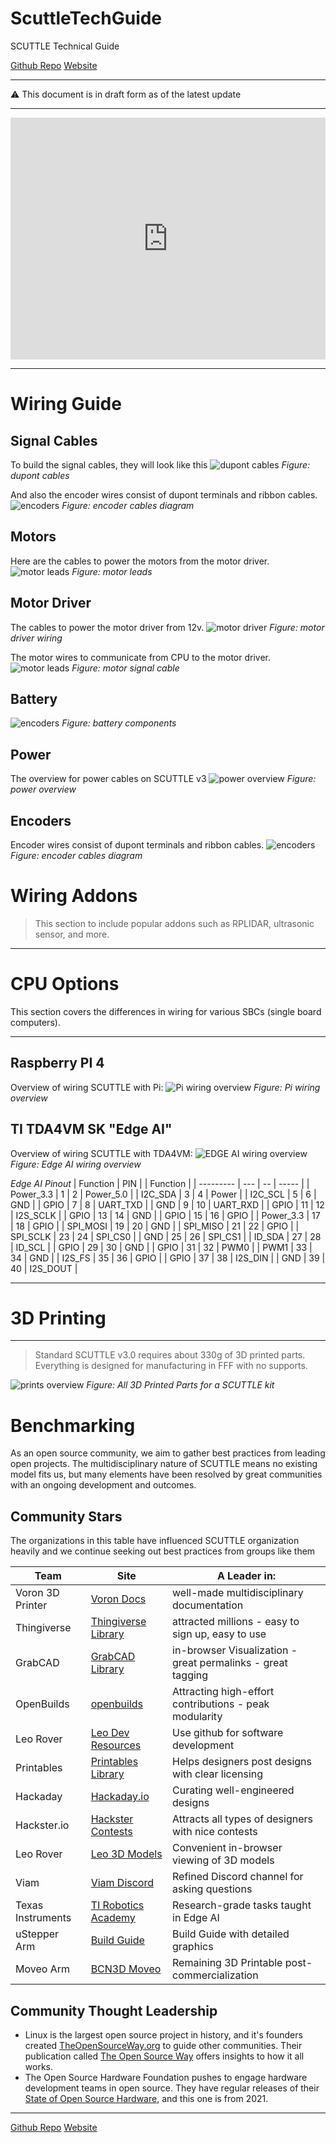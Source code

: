 # ScuttleTechGuide
SCUTTLE Technical Guide

[Github Repo](https://github.com/dmalawey/ScuttleTechGuide ':class=button')
[Website](https://docsify-this.net/?basePath=https://raw.githubusercontent.com/dmalawey/ScuttleTechGuide/main&sidebar=true#/?show-page-options=true ':class=button')

---

:warning: This document is in draft form as of the latest update

---

<iframe frameborder="0" style="width:100%;height:387px;" src="https://viewer.diagrams.net/?highlight=0000ff&nav=1&title=open%20source%20inverted%20pyramid.drawio#R7Zpbb%2BMoFIB%2FTR9rATa%2BPDZpsl2po6mmHW07LxWJicOUmAiT2%2F76BRvHdi6tm6TNjGZTyYUDHGzOdw4HJxdud7L8S5Lp%2BIuIKb9AIF5euNcXCEEPhvqfkawKSYisIJEsLkSgEtyzf6kdWUpnLKaZlRUiJQRXbNoUDkWa0qFqyIiUYtHsNhI8bgimJKFbgvsh4dvSf1isxlYK%2FahquKEsGZdT%2B9grWiak7G0fJRuTWCxqIrd34XalEKooTZZdys3qNRemv6d1fWeSpqrNANyJp%2FMfdx1%2FNE2eX76yp%2Fsv2aXVMid8Zp%2F4hsh4oZXam1arcimkmKUxNcrghdtZjJmi91MyNK0LbXwtG6sJt80JJ1lmy5mS4oV2BRcy1%2BSC%2FKNbRiJVfTJh3NBxQ%2FmcKjYktsHCAH1bLxXEdERmXBkp47ymtuebPy3XMCjCUirtDRDOklSXh3qljLAzp9JMxK9sw0AoJSa6gZMB5XciY4qJnSNuNzooYR7cLqLuQ5d7rQPXNtfeQsWEKrnSXewABCw31lGQFzm4kCwq8NzAysZ15kJQdiUW92Stfz3lN%2B0eJE20Nd85p%2B9vT4k25iNcL1NKFO0YSLI6h7pQe95KlNOZV79nVH4d%2FDTui0BugUJpj2uRFCkbFgoBZ%2BlL0TRWygSAKzML6i8WCycbzpTiVAptS0fIRIslzcRMakBRPw8jpieTLE0uy2ql9oHIhNqHex5woifK20rnIZPnYEqvw97sx%2Brx75ve4GkGLqFbW1%2FrbYc6TMMVbmdDFhOtrSvSTBh9m6zHIQCBu8u5rjAAHtjwGS0f5Z8N12wF7v7A8QrNgQPCCGONbBgCHPkN0CAATghxiF3fXraogxA6kQdQFGIQeD4qA26dQhc7CEYYri%2F7naBBY4Wertboe5XGfG87DsTMzG7VHM2edzb2CAJAB4Ad7Pn9WmA%2FH3uhUyMvAG4zyGEHRG4EkGcvvz56zS35CPjmOuyJHD5Xl3MlPpkYGsyuW9WUtj%2FGHXO51vIoOhJW%2F4SsNln0vcAPg10sutBzdS7WZG4fl295wIexCh2vjipsbsgYOxEEUYD9%2FAIPQhUjJ0QR8qvLKVjdSi93Gh5vZZE01vm1reqVY2r1jXJisqle1dLRufLU9LBpvbFXp4mJkGosEpHqlEyYHCwX%2FqRKrWzeSGZKNNGhS6Yea%2BUnXTaZU1G7NiYBZWVVVlK9Mo%2F1Sm2UqVbD8lo5LvfeDhm%2BJPltb%2BeuTV435eVZA7VNkjfhrhTSNL4yByGzmsYT2HDNs7HFATRrexZ51RsOr49qtWDxdgZVcw%2BZMzFv3t0rye2dYKmq3Aq60MGVU4R%2BM%2F2IgLOZwBZPZNW8J3lt5wfe7%2B4H%2F%2FPcjmfvz%2BAZHsjzmaN28FbY3qa16W0tOGuLlLuN1HsSiNZE7dnS29kZ%2FZ52%2FrXNvLNf9DFm3nekuO9%2Bf3i47R10ojjyMHC%2BlyYtDgsnO7i%2BnvfD5pnUK98R11P7UlbP5X3webl78KrvVx5e9%2Fvjc5OTefQh8eSEfh%2B1zRiOje%2B7MwbXxRsnSfdTE4TwLPCcdQs5BzzgY%2BDxNuFBJ4Jn33aUiZE6yRuuStGx21R9Q%2F5Ttym9MzVBQOgz96l9tNyydLY8CpXaV0IDmjB9uJbZyb4VAmcjBw4IpGgXOQD4vav%2B55HjoWaGg4OW5HgfSs7dSm8q6anQKYPNyciBZyPHJwDkHGzHnACAbvd85HifS46x9PonGcWGVv2yxe39Bw%3D%3D"></iframe>


---


# Wiring Guide

## Signal Cables
To build the signal cables, they will look like this
![dupont cables](image/wg_cables_dupont.png)
_Figure: dupont cables_

And also the encoder wires consist of dupont terminals and ribbon cables.
![encoders](image/wg_cable_encoder.png)
_Figure: encoder cables diagram_

## Motors

Here are the cables to power the motors from the motor driver.
![motor leads](image/wg_motor_leads.png)
_Figure: motor leads_

## Motor Driver

The cables to power the motor driver from 12v.
![motor driver](image/wg_motor_driver.png)
_Figure: motor driver wiring_

The motor wires to communicate from CPU to the motor driver.
![motor leads](image/wg_cable_motor_signal.png)
_Figure: motor signal cable_

## Battery
![encoders](image/wg_battery.png)
_Figure: battery components_

## Power

The overview for power cables on SCUTTLE v3
![power overview](image/wg_overview_power.png)
_Figure: power overview_

## Encoders
Encoder wires consist of dupont terminals and ribbon cables.
![encoders](image/wg_cable_encoder.png)
_Figure: encoder cables diagram_


# Wiring Addons
> This section to include popular addons such as RPLIDAR, ultrasonic sensor, and more.

---

# CPU Options
This section covers the differences in wiring for various SBCs (single board computers).

---

## Raspberry PI 4

Overview of wiring SCUTTLE with Pi:
![Pi wiring overview](image/wg_overview_pi.png)
_Figure: Pi wiring overview_

## TI TDA4VM SK "Edge AI"

Overview of wiring SCUTTLE with TDA4VM:
![EDGE AI wiring overview](image/wg_overview_TDA4VM.png)
_Figure: Edge AI wiring overview_


_Edge AI Pinout_
| Function  | PIN |    |  Function |
| --------- | --- | -- | ----- |
| Power_3.3 | 1   | 2  | Power_5.0 |
| I2C_SDA   | 3   | 4  | Power |
| I2C_SCL   | 5   | 6  | GND |
| GPIO      | 7   | 8  | UART_TXD |
| GND       | 9   | 10 | UART_RXD |
| GPIO      | 11  | 12 | I2S_SCLK |
| GPIO      | 13  | 14 | GND |
| GPIO      | 15  | 16 | GPIO |
| Power_3.3 | 17  | 18 | GPIO |
| SPI_MOSI  | 19  | 20 | GND |
| SPI_MISO  | 21  | 22 | GPIO |
| SPI_SCLK  | 23  | 24 | SPI_CS0 |
| GND       | 25  | 26 | SPI_CS1 |
| ID_SDA    | 27  | 28 | ID_SCL |
| GPIO      | 29  | 30 | GND |
| GPIO      | 31  | 32 | PWM0 |
| PWM1      | 33  | 34 | GND |
| I2S_FS    | 35  | 36 | GPIO |
| GPIO      | 37  | 38 | I2S_DIN |
| GND       | 39  | 40 | I2S_DOUT |

---

# 3D Printing

---

> Standard SCUTTLE v3.0 requires about 330g of 3D printed parts.  Everything is designed for manufacturing in FFF with no supports.

![prints overview](image/print_full_set.png)
_Figure: All 3D Printed Parts for a SCUTTLE kit_

# Benchmarking

As an open source community, we aim to gather best practices from leading open projects.  The multidisciplinary nature of SCUTTLE means no existing model fits us, but many elements have been resolved by great communities with an ongoing development and outcomes.

## Community Stars

The organizations in this table have influenced SCUTTLE organization heavily and we continue seeking out best practices from groups like them

| Team              | Site                                                                                          | A Leader in:                                                |
| ----------------- | --------------------------------------------------------------------------------------------- | ----------------------------------------------------------- |
| Voron 3D Printer  | [Voron Docs](https://docs.vorondesign.com/)                                                   | well-made multidisciplinary documentation                   |
| Thingiverse       | [Thingiverse Library](https://www.thingiverse.com/)                                           | attracted millions - easy to sign up, easy to use           |
| GrabCAD           | [GrabCAD Library](https://grabcad.com/library)                                                | in-browser Visualization - great permalinks - great tagging |
| OpenBuilds        | [openbuilds](https://openbuilds.com/?o=l)                                                     | Attracting high-effort contributions - peak modularity      |
| Leo Rover         | [Leo Dev Resources](https://www.leorover.tech/developers)                                     | Use github for software development                         |
| Printables        | [Printables Library](https://www.printables.com/)                                             | Helps designers post designs with clear licensing           |
| Hackaday          | [Hackaday.io](https://www.hackaday.io/)                                                       | Curating well-engineered designs                            |
| Hackster.io       | [Hackster Contests](https://www.hackster.io/contests)                                         | Attracts all types of designers with nice contests          |
| Leo Rover         | [Leo 3D Models](https://a360.co/378zqRp)                                                      | Convenient in-browser viewing of 3D models                  |
| Viam              | [Viam Discord](https://discord.gg/viam)                                                       | Refined Discord channel for asking questions                |
| Texas Instruments | [TI Robotics Academy](https://dev.ti.com/tirex/global?id=com.ti.Jacinto%20Robotics%20Academy) | Research-grade tasks taught in Edge AI                      |
| uStepper Arm      | [Build Guide](https://qr.page/g/1PZfPMFuz8x)                                                  | Build Guide with detailed graphics                          |
| Moveo Arm         | [BCN3D Moveo](https://www.bcn3d.com/bcn3d-moveo-the-future-of-learning-robotic-arm/)          | Remaining 3D Printable post-commercialization               |


## Community Thought Leadership

* Linux is the largest open source project in history, and it's founders created [TheOpenSourceWay.org](https://www.theopensourceway.org) to guide other communities.  Their publication called [The Open Source Way](https://www.theopensourceway.org/the_open_source_way-guidebook-2.0.html#_why_do_people_participate_in_open_source_communities) offers insights to how it all works.
* The Open Source Hardware Foundation pushes to engage hardware development teams in open source.  They have regular releases of their [State of Open Source Hardware](https://qr.scuttlerobot.org/g/58a4R641DBp), and this one is from 2021.

---

[Github Repo](https://github.com/dmalawey/ScuttleTechGuide ':class=button')
[Website](https://docsify-this.net/?basePath=https://raw.githubusercontent.com/dmalawey/ScuttleTechGuide/main&sidebar=true#/?show-page-options=true ':class=button')
